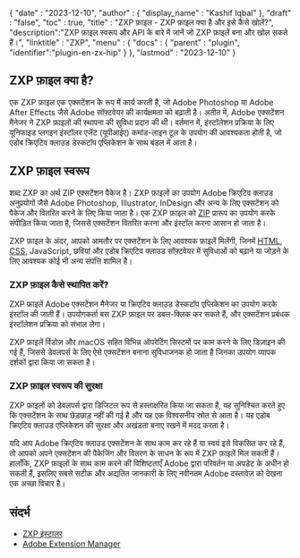 {
  "date" : "2023-12-10",
  "author" : {
    "display_name" : "Kashif Iqbal"
},
  "draft" : "false",
  "toc" : true,
  "title" : "ZXP फ़ाइल - ZXP फ़ाइल क्या है और इसे कैसे खोलें?",
  "description":"ZXP फ़ाइल स्वरूप और API के बारे में जानें जो ZXP फ़ाइलें बना और खोल सकते हैं।",
  "linktitle" : "ZXP",
  "menu" : {
    "docs" : {
      "parent" : "plugin",
      "identifier":"plugin-en-zx-hip"
}
},
  "lastmod" : "2023-12-10"
}

## ZXP फ़ाइल क्या है?

एक ZXP फ़ाइल एक एक्सटेंशन के रूप में कार्य करती है, जो Adobe Photoshop या Adobe After Effects जैसे Adobe सॉफ़्टवेयर की कार्यक्षमता को बढ़ाती है। अतीत में, Adobe एक्सटेंशन मैनेजर ने ZXP फ़ाइलों की स्थापना की सुविधा प्रदान की थी। वर्तमान में, इंस्टॉलेशन प्रक्रिया के लिए यूनिफाइड प्लगइन इंस्टॉलर एजेंट (यूपीआईए) कमांड-लाइन टूल के उपयोग की आवश्यकता होती है, जो एडोब क्रिएटिव क्लाउड डेस्कटॉप एप्लिकेशन के साथ बंडल में आता है।

## ZXP फ़ाइल स्वरूप

शब्द ZXP का अर्थ ZIP एक्सटेंशन पैकेज है। ZXP फ़ाइलों का उपयोग Adobe क्रिएटिव क्लाउड अनुप्रयोगों जैसे Adobe Photoshop, Illustrator, InDesign और अन्य के लिए एक्सटेंशन को पैकेज और वितरित करने के लिए किया जाता है। एक ZXP फ़ाइल को [ZIP](/compression/zip/) प्रारूप का उपयोग करके संपीड़ित किया जाता है, जिससे एक्सटेंशन वितरित करना और इंस्टॉल करना आसान हो जाता है।

ZXP फ़ाइल के अंदर, आपको आमतौर पर एक्सटेंशन के लिए आवश्यक फ़ाइलें मिलेंगी, जिनमें [HTML](/web/html/), [CSS](/web/css/), JavaScript, छवियां और एडोब क्रिएटिव क्लाउड सॉफ़्टवेयर में सुविधाओं को बढ़ाने या जोड़ने के लिए आवश्यक कोई भी अन्य संपत्ति शामिल है।

### ZXP फ़ाइल कैसे स्थापित करें?

ZXP फ़ाइलें Adobe एक्सटेंशन मैनेजर या क्रिएटिव क्लाउड डेस्कटॉप एप्लिकेशन का उपयोग करके इंस्टॉल की जाती हैं। उपयोगकर्ता बस ZXP फ़ाइल पर डबल-क्लिक कर सकते हैं, और एक्सटेंशन प्रबंधक इंस्टॉलेशन प्रक्रिया को संभाल लेगा।

ZXP फ़ाइलें विंडोज़ और macOS सहित विभिन्न ऑपरेटिंग सिस्टमों पर काम करने के लिए डिज़ाइन की गई हैं, जिससे डेवलपर्स के लिए ऐसे एक्सटेंशन बनाना सुविधाजनक हो जाता है जिनका उपयोग व्यापक दर्शकों द्वारा किया जा सकता है।

### ZXP फ़ाइल स्वरूप की सुरक्षा

ZXP फ़ाइलों को डेवलपर्स द्वारा डिजिटल रूप से हस्ताक्षरित किया जा सकता है, यह सुनिश्चित करते हुए कि एक्सटेंशन के साथ छेड़छाड़ नहीं की गई है और यह एक विश्वसनीय स्रोत से आता है। यह एडोब क्रिएटिव क्लाउड एप्लिकेशन की सुरक्षा और अखंडता बनाए रखने में मदद करता है।

यदि आप Adobe क्रिएटिव क्लाउड एक्सटेंशन के साथ काम कर रहे हैं या स्वयं इसे विकसित कर रहे हैं, तो आपको अपने एक्सटेंशन की पैकेजिंग और वितरण के साधन के रूप में ZXP फ़ाइलें मिल सकती हैं। हालाँकि, ZXP फ़ाइलों के साथ काम करने की विशिष्टताएँ Adobe द्वारा परिवर्तन या अपडेट के अधीन हो सकती हैं, इसलिए सबसे सटीक और अद्यतित जानकारी के लिए नवीनतम Adobe दस्तावेज़ को देखना एक अच्छा विचार है।

## संदर्भ

 * [ZXP इंस्टालर](https://zxpinstaller.com/)
 * [Adobe Extension Manager](https://www.adobe.com/exchange/em_download/)

